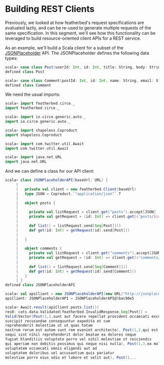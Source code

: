 # Building REST Clients

Previously, we looked at how featherbed's request specifications are evaluated lazily, and can be re-used to generate
multiple requests of the same specification.  In this segment, we'll see how this functionality can be leveraged
to build resource-oriented client APIs for a REST service.

As an example, we'll build a Scala client for a subset of the [JSONPlaceholder](http://jsonplaceholder.typicode.com/) API.
The JSONPlaceholder defines the following data types:

```scala
scala> case class Post(userId: Int, id: Int, title: String, body: String)
defined class Post

scala> case class Comment(postId: Int, id: Int, name: String, email: String, body: String)
defined class Comment
```

We need the usual imports:

```scala
scala> import featherbed.circe._
import featherbed.circe._

scala> import io.circe.generic.auto._
import io.circe.generic.auto._

scala> import shapeless.Coproduct
import shapeless.Coproduct

scala> import com.twitter.util.Await
import com.twitter.util.Await

scala> import java.net.URL
import java.net.URL
```

And we can define a class for our API client:

```scala
scala> class JSONPlaceholderAPI(baseUrl: URL) {
     | 
     |   private val client = new featherbed.Client(baseUrl)
     |   type JSON = Coproduct.`"application/json"`.T
     | 
     |   object posts {
     | 
     |     private val listRequest = client.get("posts").accept[JSON]
     |     private val getRequest = (id: Int) => client.get(s"posts/$id").accept[JSON]
     | 
     |     def list() = listRequest.send[Seq[Post]]()
     |     def get(id: Int) = getRequest(id).send[Post]()
     | 
     |   }
     | 
     |   object comments {
     |     private val listRequest = client.get("comments").accept[JSON]
     |     private val getRequest = (id: Int) => client.get(s"comments/$id").accept[JSON]
     | 
     |     def list() = listRequest.send[Seq[Comment]]()
     |     def get(id: Int) = getRequest(id).send[Comment]()
     |   }
     | }
defined class JSONPlaceholderAPI

scala> val apiClient = new JSONPlaceholderAPI(new URL("http://jsonplaceholder.typicode.com/"))
apiClient: JSONPlaceholderAPI = JSONPlaceholderAPI@5bac90e5

scala> Await.result(apiClient.posts.list())
res0: cats.data.Validated[featherbed.InvalidResponse,Seq[Post]] =
Valid(Vector(Post(1,1,sunt aut facere repellat provident occaecati excepturi optio reprehenderit,quia et suscipit
suscipit recusandae consequuntur expedita et cum
reprehenderit molestiae ut ut quas totam
nostrum rerum est autem sunt rem eveniet architecto), Post(1,2,qui est esse,est rerum tempore vitae
sequi sint nihil reprehenderit dolor beatae ea dolores neque
fugiat blanditiis voluptate porro vel nihil molestiae ut reiciendis
qui aperiam non debitis possimus qui neque nisi nulla), Post(1,3,ea molestias quasi exercitationem repellat qui ipsa sit aut,et iusto sed quo iure
voluptatem occaecati omnis eligendi aut ad
voluptatem doloribus vel accusantium quis pariatur
molestiae porro eius odio et labore et velit aut), Post(1...
```


